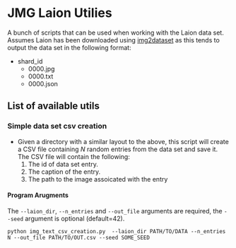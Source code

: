 # JMG Laion Utilies
A bunch of scripts that can be used when working with the Laion data set. Assumes Laion has been downloaded using [img2dataset](https://github.com/rom1504/img2dataset) as this tends to output the data set in the following format:

- shard_id
    - 0000.jpg
    - 0000.txt
    - 0000.json


## List of available utils
### Simple data set csv creation
- Given a directory with a similar layout to the above, this script will create a CSV file containing *N* random entries from the data set and save it. The CSV file will contain the following:
    1. The id of data set entry.
    2. The caption of the entry.
    3. The path to the image assoicated with the entry

#### Program Arugments
The ``--laion_dir``, ``--n_entries`` and ``--out_file`` arguments are required, the ``--seed`` argument is optional (default=42).

``python img_text_csv_creation.py  --laion_dir PATH/TO/DATA --n_entries N --out_file PATH/TO/OUT.csv --seed SOME_SEED``
